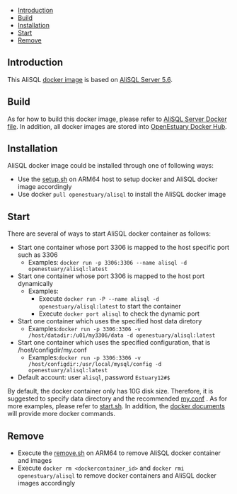 * [Introduction](#1)
* [Build ](#2)
* [Installation](#3)
* [Start](#4)
* [Remove](#5)

## <a name="1">Introduction</a>

This AliSQL [docker image](https://docs.docker.com/) is based on [AliSQL Server 5.6](https://github.com/alibaba/AliSQL/archive/AliSQL-5.6.32-1.tar.gz).


## <a name="2">Build</a>
As for how to build this docker image, please refer to [AliSQL Server Docker file](https://github.com/open-estuary/dockerfiles/tree/master/mysql/alisql).
In addition, all docker images are stored into [OpenEstuary Docker Hub](https://cloud.docker.com/app/openestuary).

## <a name="3">Installation</a>
AliSQL docker image could be installed through one of following ways:  
- Use the [setup.sh](https://github.com/open-estuary/packages/blob/master/docker_apps/alisql/setup.sh) on ARM64 host to setup docker and AliSQL docker image accordingly
- Use docker `pull openestuary/alisql` to install the AliSQL docker image  

## <a name="4">Start</a>
There are several of ways to start AliSQL docker container as follows:
- Start one container whose port 3306 is mapped to the host specific port such as 3306
  - Examples: `docker run -p 3306:3306 --name alisql -d openestuary/alisql:latest`
- Start one container whose port 3306 is mapped to the host port dynamically
  - Examples:
    - Execute `docker run -P --name alisql -d openestuary/alisql:latest` to start the container
    - Execute `docker port alisql` to check the dynamic port
- Start one container which uses the specified host data diretory 
  - Examples:`docker run -p 3306:3306 -v /host/datadir:/u01/my3306/data -d openestuary/alisql:latest`
- Start one container which uses the specified configuration, that is /host/configdir/my.conf
  - Examples:`docker run -p 3306:3306 -v /host/configdir:/usr/local/mysql/config -d openestuary/alisql:latest`
- Default account: user `alisql`, password `Estuary12#$`

By default, the docker container only has 10G disk size. Therefore, it is suggested to specify data directory and the recommended [my.conf](https://github.com/open-estuary/packages/blob/master/docker_apps/alisql/my.conf) . 
As for more examples, please refer to [start.sh](https://github.com/open-estuary/packages/blob/master/docker_apps/alisql/start.sh).
In addition, the [docker documents](https://docs.docker.com/) will provide more docker commands.
                                                   
## <a name="5">Remove</a>
- Execute the [remove.sh](https://github.com/open-estuary/packages/blob/master/docker_apps/alisql/remove.sh) on ARM64 to remove AliSQL docker container and images 
- Execute `docker rm <dockercontainer_id>` and `docker rmi openestuary/alisql` to remove docker containers and AliSQL docker images accordingly
